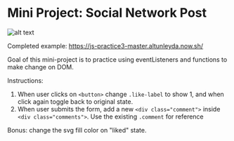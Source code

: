 # Mini Project: Social Network Post

![alt text](https://blog.wunnle.com/u/Annotation%202019-04-19%20121201.jpg "social-network-post")

Completed example: https://js-practice3-master.altunleyda.now.sh/

Goal of this mini-project is to practice using eventListeners and functions to make change on DOM. 

Instructions: 

1. When user clicks on `<button>` change `.like-label` to show 1, and when click again toggle back to original state. 
2. When user submits the form, add a new `<div class="comment">` inside `<div class="comments">`. Use the existing `.comment` for reference

Bonus: change the svg fill color on "liked" state.
